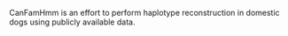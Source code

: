 CanFamHmm is an effort to perform haplotype reconstruction in domestic dogs using publicly available data. 
